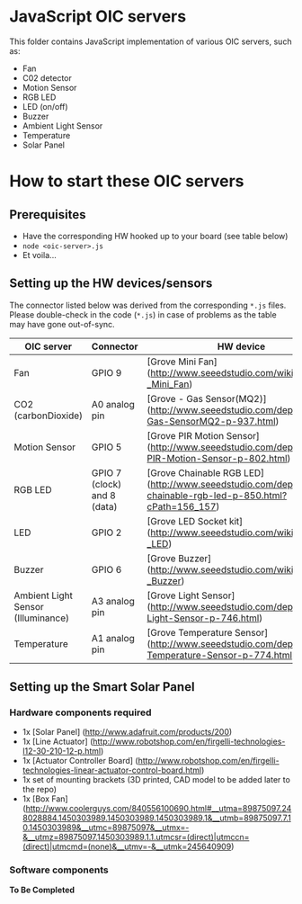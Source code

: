 # JavaScript OIC servers
This folder contains JavaScript implementation of various OIC servers, such as:
* Fan
* C02 detector
* Motion Sensor
* RGB LED
* LED (on/off)
* Buzzer
* Ambient Light Sensor
* Temperature
* Solar Panel

# How to start these OIC servers
## Prerequisites
* Have the corresponding HW hooked up to your board (see table below)
* `node <oic-server>.js`
* Et voila...

## Setting up the HW devices/sensors
The connector listed below was derived from the corresponding `*.js` files. Please double-check in the code (`*.js`) in case of problems as the table may have gone out-of-sync.

| OIC server | Connector | HW device |
|------------|-----------|-----------|
| Fan | GPIO 9 | [Grove Mini Fan] (http://www.seeedstudio.com/wiki/Grove_-_Mini_Fan) |
| CO2 (carbonDioxide) | A0 analog pin | [Grove - Gas Sensor(MQ2)] (http://www.seeedstudio.com/depot/Grove-Gas-SensorMQ2-p-937.html) |
| Motion Sensor | GPIO 5 | [Grove PIR Motion Sensor] (http://www.seeedstudio.com/depot/Grove-PIR-Motion-Sensor-p-802.html) |
| RGB LED | GPIO 7 (clock) and 8 (data) | [Grove Chainable RGB LED] (http://www.seeedstudio.com/depot/twig-chainable-rgb-led-p-850.html?cPath=156_157) |
| LED | GPIO 2 | [Grove LED Socket kit] (http://www.seeedstudio.com/wiki/Grove_-_LED) |
| Buzzer | GPIO 6 | [Grove Buzzer] (http://www.seeedstudio.com/wiki/Grove_-_Buzzer) |
| Ambient Light Sensor (Illuminance) | A3 analog pin | [Grove Light Sensor] (http://www.seeedstudio.com/depot/Grove-Light-Sensor-p-746.html) |
| Temperature | A1 analog pin | [Grove Temperature Sensor] (http://www.seeedstudio.com/depot/Grove-Temperature-Sensor-p-774.html) |

## Setting up the Smart Solar Panel
### Hardware components required
* 1x [Solar Panel] (http://www.adafruit.com/products/200)
* 1x [Line Actuator] (http://www.robotshop.com/en/firgelli-technologies-l12-30-210-12-p.html)
* 1x [Actuator Controller Board] (http://www.robotshop.com/en/firgelli-technologies-linear-actuator-control-board.html)
* 1x set of mounting brackets (3D printed, CAD model to be added later to the repo)
* 1x [Box Fan] (http://www.coolerguys.com/840556100690.html#__utma=89875097.248028884.1450303989.1450303989.1450303989.1&__utmb=89875097.7.10.1450303989&__utmc=89875097&__utmx=-&__utmz=89875097.1450303989.1.1.utmcsr=(direct)|utmccn=(direct)|utmcmd=(none)&__utmv=-&__utmk=245640909)

### Software components
**To Be Completed**
